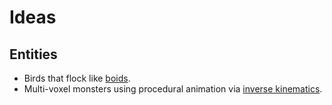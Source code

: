 # Ideas
## Entities
 - Birds that flock like [boids](https://en.wikipedia.org/wiki/Boids).
 - Multi-voxel monsters using procedural animation via [inverse kinematics](https://en.wikipedia.org/wiki/Inverse_kinematics).
